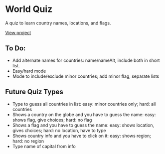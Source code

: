 # World Quiz

A quiz to learn country names, locations, and flags.

<a href="https://updownupdown.github.io/world-quiz" target="_blank">View project</a>

## To Do:

- Add alternate names for countries: name/nameAlt, include both in short list.
- Easy/hard mode
- Mode to include/exclude minor countries; add minor flag, separate lists

## Future Quiz Types

- Type to guess all countries in list: easy: minor countries only; hard: all countries
- Shows a country on the globe and you have to guess the name: easy: shows flag, give choices; hard: no flag
- Shows a flag and you have to guess the name: easy: shows location, gives choices; hard: no location, have to type
- Shows country info and you have to click on it: easy: shows region; hard: no region
- Type name of capital from info
